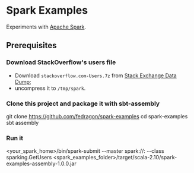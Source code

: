 # Spark Examples

Experiments with [Apache Spark](http://spark.apache.org).

## Prerequisites

### Download StackOverflow's users file

- Download `stackoverflow.com-Users.7z` from [Stack Exchange Data Dump](https://archive.org/details/stackexchange);
- uncompress it to `/tmp/spark`.

### Clone this project and package it with sbt-assembly

  git clone https://github.com/fedragon/spark-examples
  cd spark-examples
  sbt assembly

### Run it

  <your_spark_home>/bin/spark-submit --master spark://<master>:<port> --class sparking.GetUsers <spark_examples_folder>/target/scala-2.10/spark-examples-assembly-1.0.0.jar
